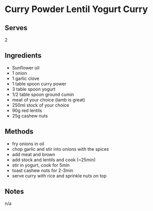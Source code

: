 # Curry Powder Lentil Yogurt Curry

## Serves
2

## Ingredients
 - Sunflower oil
 - 1 onion
 - 1 garlic clove
 - 1 table spoon curry power
 - 3 table spoon yogurt
 - 1/2 table spoon ground cumin
 - meat of your choice (lamb is great)
 - 250ml stock of your choice
 - 90g red lentils
 - 25g cashew nuts

## Methods
 - fry onions in oil
 - chop garlic and stir into onions with the spices
 - add meat and brown
 - add stock and lentils and cook (~25min)
 - stir in yogurt, cook for 5min
 - toast cashew nuts for 2-3min
 - serve curry with rice and sprinkle nuts on top

## Notes
n/a
